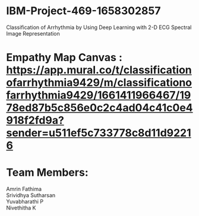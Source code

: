 # IBM-Project-469-1658302857
Classification of Arrhythmia by Using Deep Learning with 2-D ECG Spectral Image Representation


# Empathy Map Canvas : https://app.mural.co/t/classificationofarrhythmia9429/m/classificationofarrhythmia9429/1661411966467/1978ed87b5c856e0c2c4ad04c41c0e4918f2fd9a?sender=u511ef5c733778c8d11d92216


# Team Members:

Amrin Fathima<br/>
Srividhya Sutharsan<br/>
Yuvabharathi P <br/>
Nivethitha K <br>
